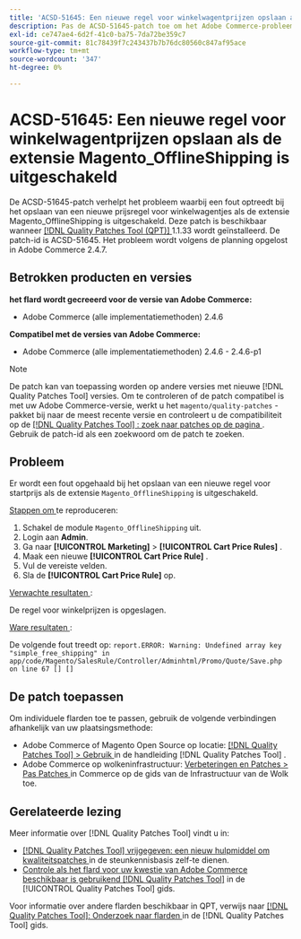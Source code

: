 ```yaml
---
title: 'ACSD-51645: Een nieuwe regel voor winkelwagentprijzen opslaan als de extensie Magento_OfflineShipping is uitgeschakeld'
description: Pas de ACSD-51645-patch toe om het Adobe Commerce-probleem op te lossen waarbij een fout optreedt bij het opslaan van een nieuwe regel voor winkelprijzen als de extensie Magento_OfflineShipping is uitgeschakeld.
exl-id: ce747ae4-6d2f-41c0-ba75-7da72be359c7
source-git-commit: 81c78439f7c243437b7b76dc80560c847af95ace
workflow-type: tm+mt
source-wordcount: '347'
ht-degree: 0%

---
```


# ACSD-51645: Een nieuwe regel voor winkelwagentprijzen opslaan als de extensie Magento_OfflineShipping is uitgeschakeld

De ACSD-51645-patch verhelpt het probleem waarbij een fout optreedt bij het opslaan van een nieuwe prijsregel voor winkelwagentjes als de extensie Magento_OfflineShipping is uitgeschakeld. Deze patch is beschikbaar wanneer [[!DNL Quality Patches Tool (QPT)] ](https://experienceleague.adobe.com/en/docs/commerce-knowledge-base/kb/announcements/commerce-announcements/magento-quality-patches-released-new-tool-to-self-serve-quality-patches) 1.1.33 wordt geïnstalleerd. De patch-id is ACSD-51645. Het probleem wordt volgens de planning opgelost in Adobe Commerce 2.4.7.

## Betrokken producten en versies

**het flard wordt gecreeerd voor de versie van Adobe Commerce:**

* Adobe Commerce (alle implementatiemethoden) 2.4.6

**Compatibel met de versies van Adobe Commerce:**

* Adobe Commerce (alle implementatiemethoden) 2.4.6 - 2.4.6-p1

>[!NOTE]
>
>De patch kan van toepassing worden op andere versies met nieuwe [!DNL Quality Patches Tool] versies. Om te controleren of de patch compatibel is met uw Adobe Commerce-versie, werkt u het `magento/quality-patches` -pakket bij naar de meest recente versie en controleert u de compatibiliteit op de [[!DNL Quality Patches Tool] : zoek naar patches op de pagina ](<https://experienceleague.adobe.com/tools/commerce-quality-patches/index.html>) . Gebruik de patch-id als een zoekwoord om de patch te zoeken.

## Probleem

Er wordt een fout opgehaald bij het opslaan van een nieuwe regel voor startprijs als de extensie `Magento_OfflineShipping` is uitgeschakeld.

<u> Stappen om </u> te reproduceren:

1. Schakel de module `Magento_OfflineShipping` uit.
1. Login aan **Admin**.
1. Ga naar **[!UICONTROL Marketing]** > **[!UICONTROL Cart Price Rules]** .
1. Maak een nieuwe **[!UICONTROL Cart Price Rule]** .
1. Vul de vereiste velden.
1. Sla de **[!UICONTROL Cart Price Rule]** op.

<u> Verwachte resultaten </u>:

De regel voor winkelprijzen is opgeslagen.

<u> Ware resultaten </u>:

De volgende fout treedt op:
`report.ERROR: Warning: Undefined array key "simple_free_shipping" in app/code/Magento/SalesRule/Controller/Adminhtml/Promo/Quote/Save.php on line 67 [] []`

## De patch toepassen

Om individuele flarden toe te passen, gebruik de volgende verbindingen afhankelijk van uw plaatsingsmethode:

* Adobe Commerce of Magento Open Source op locatie: [[!DNL Quality Patches Tool]  > Gebruik ](</help/tools/quality-patches-tool/usage.md>) in de handleiding [!DNL Quality Patches Tool] .
* Adobe Commerce op wolkeninfrastructuur: [ Verbeteringen en Patches > Pas Patches ](https://experienceleague.adobe.com/docs/commerce-cloud-service/user-guide/develop/upgrade/apply-patches.html) in Commerce op de gids van de Infrastructuur van de Wolk toe.

## Gerelateerde lezing

Meer informatie over [!DNL Quality Patches Tool] vindt u in:

* [[!DNL Quality Patches Tool]  vrijgegeven: een nieuw hulpmiddel om kwaliteitspatches ](https://experienceleague.adobe.com/en/docs/commerce-knowledge-base/kb/announcements/commerce-announcements/magento-quality-patches-released-new-tool-to-self-serve-quality-patches) in de steunkennisbasis zelf-te dienen.
* [ Controle als het flard voor uw kwestie van Adobe Commerce beschikbaar is gebruikend  [!DNL Quality Patches Tool]](/help/tools/quality-patches-tool/patches-available-in-qpt/check-patch-for-magento-issue-with-magento-quality-patches.md) in de [!UICONTROL Quality Patches Tool] gids.


Voor informatie over andere flarden beschikbaar in QPT, verwijs naar [[!DNL Quality Patches Tool]: Onderzoek naar flarden ](<https://experienceleague.adobe.com/tools/commerce-quality-patches/index.html>) in de [!DNL Quality Patches Tool] gids.
